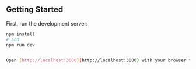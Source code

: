 ## Getting Started

First, run the development server:

```bash
npm install
# and
npm run dev


Open [http://localhost:3000](http://localhost:3000) with your browser to see the result.